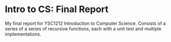 # Intro to CS: Final Report

My final report for YSC1212 Introduction to Computer Science. Consists of a series of a series of recursive functions, each with a unit test and multiple implementations.
